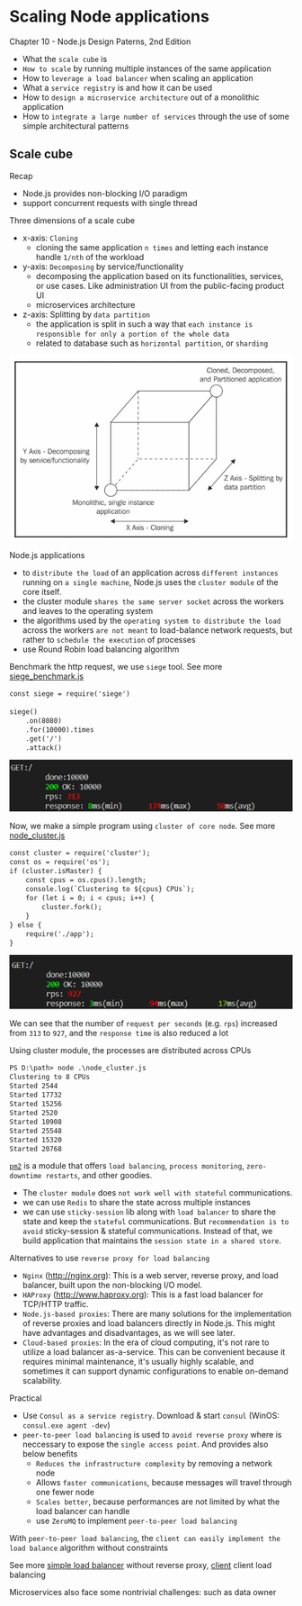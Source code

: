 # Scaling Node applications 

Chapter 10 - Node.js Design Paterns, 2nd Edition

- What the `scale cube` is
- `How to scale` by running multiple instances of the same application
- How to `leverage a load balancer` when scaling an application
- What a `service registry` is and how it can be used
- How to `design a microservice architecture` out of a monolithic application
- How to `integrate a large number of services` through the use of some simple architectural patterns

## Scale cube

Recap
- Node.js provides non-blocking I/O paradigm
- support concurrent requests with single thread

Three dimensions of a scale cube
- x-axis: `Cloning`
    - cloning the same application `n times` and letting each instance handle `1/nth` of the workload
- y-axis: `Decomposing` by service/functionality
    - decomposing the application based on its functionalities, services, or use cases. Like administration UI from the public-facing product UI
    - microservices architecture
- z-axis: Splitting by `data partition`
    - the application is split in such a way that `each instance is responsible for only a portion of the whole data`
    - related to database such as `horizontal partition`, or `sharding`

![scale cube](scale_cube.png)


Node.js applications
- to `distribute the load` of an application across `different instances` running on `a single machine`, Node.js uses the `cluster module` of the core itself.
- the cluster module `shares the same server socket` across the workers and leaves to the operating system
- the algorithms used by the `operating system to distribute the load` across the workers `are not meant` to load-balance network requests, but rather to `schedule the execution` of processes
- use Round Robin load balancing algorithm

Benchmark the http request, we use `siege` tool. See more [siege_benchmark.js](siege_benchmark.js)

```
const siege = require('siege')

siege()
    .on(8080)
    .for(10000).times
    .get('/')
    .attack()
```

![siege benchmark](siege_benchmark.png)

Now, we make a simple program using `cluster of core node`. See more [node_cluster.js](node_cluster.js)

```
const cluster = require('cluster');
const os = require('os');
if (cluster.isMaster) {
    const cpus = os.cpus().length;
    console.log(`Clustering to ${cpus} CPUs`);
    for (let i = 0; i < cpus; i++) {
        cluster.fork();
    }
} else {
    require('./app');
}
```

![siege benchmark with cluster](siege_cluster_bmk.png)

We can see that the number of `request per seconds` (e.g. `rps`) increased from `313` to `927`, and the `response time` is also reduced a lot

Using cluster module, the processes are distributed across CPUs
```
PS D:\path> node .\node_cluster.js
Clustering to 8 CPUs
Started 2544
Started 17732
Started 15256
Started 2520
Started 10908
Started 25548
Started 15320
Started 20768
```

[`pm2`](https://github.com/Unitech/pm2) is a module that offers `load balancing`, `process monitoring`, `zero-downtime restarts`, and other goodies.

- The `cluster module` does `not work well with stateful` communications.
- we can use `Redis` to share the state across multiple instances
- we can use `sticky-session` lib along with `load balancer` to share the state and keep the `stateful` communications. But `recommendation is to avoid` sticky-session & stateful communications. Instead of that, we build application that maintains the `session state in a shared store`.

Alternatives to use `reverse proxy for load balancing`

- `Nginx` (http://nginx.org): This is a web server, reverse proxy, and load balancer, built upon the non-blocking I/O model.
- `HAProxy` (http://www.haproxy.org): This is a fast load balancer for TCP/HTTP traffic.
- `Node.js-based proxies`: There are many solutions for the implementation of reverse proxies and load balancers directly in Node.js. This might have advantages and disadvantages, as we will see later.
- `Cloud-based proxies`: In the era of cloud computing, it's not rare to utilize a load balancer as-a-service. This can be convenient because it requires minimal maintenance, it's usually highly scalable, and sometimes it can support dynamic configurations to enable on-demand scalability.

Practical

- Use `Consul as a service registry`. Download & start `consul` (WinOS: `consul.exe agent -dev`)
- `peer-to-peer load balancing` is used to `avoid reverse proxy` where is neccessary to expose the `single access point`. And provides also below benefits
    - `Reduces the infrastructure complexity` by removing a network node 
    - Allows `faster communications`, because messages will travel through one fewer node 
    - `Scales better`, because performances are not limited by what the load balancer can handle
    - use `ZeroMQ` to implement `peer-to-peer load balancing`

With `peer-to-peer load balancing`, the `client can easily implement the load balance` algorithm without constraints

See more [simple load balancer](simple_balancer/simple_balancer.js) without reverse proxy, [client](simple_balancer/client.js) client load balancing

Microservices also face some nontrivial challenges: such as data owner


